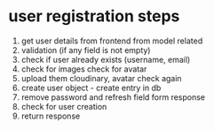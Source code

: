 # user registration steps
1. get user details from frontend from model related
2. validation (if any field is not empty)
3. check if user already exists (username, email)
4. check for images check for avatar
5. upload them cloudinary, avatar check again
6. create user object - create entry in db 
7. remove password and refresh field form response
8. check for user creation
9. return response